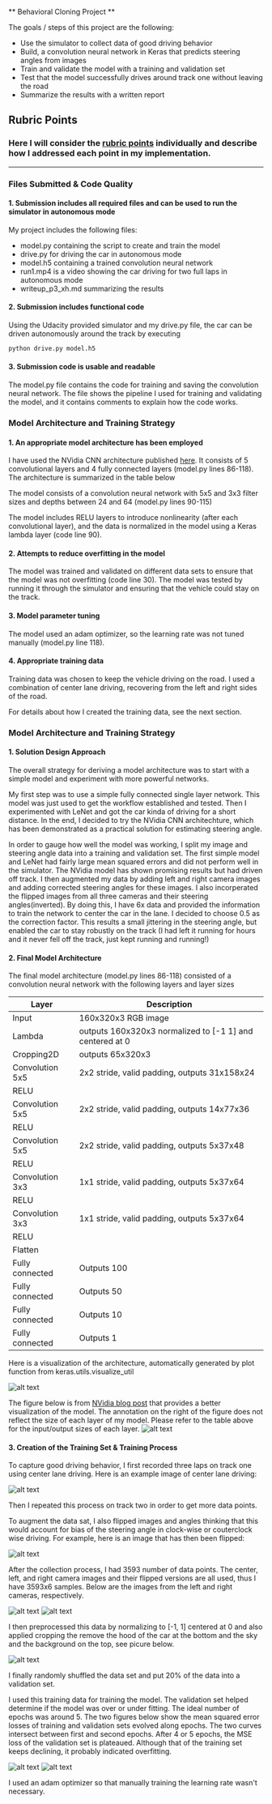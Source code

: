 ** Behavioral Cloning Project **

The goals / steps of this project are the following:
* Use the simulator to collect data of good driving behavior
* Build, a convolution neural network in Keras that predicts steering angles from images
* Train and validate the model with a training and validation set
* Test that the model successfully drives around track one without leaving the road
* Summarize the results with a written report


[//]: # (Image References)

[keras_model]: ./figures/model_keras.png "Keras Model Visualization"
[nvidia_cnn]: ./figures/nvidia_cnn_architecture.png "NVidia CNN Architecture"
[img_c]: ./figures/img_c.jpg "Image from Center Camera"
[img_c_flip]: ./figures/img_c_flip.jpg "Flipped Image from Center Camera"
[img_c_crop]: ./figures/img_c_crop.jpg "Cropped Image from Center Camera"
[img_l]: ./figures/img_l.jpg "Flipped Image from Center Camera"
[img_r]: ./figures/img_r.jpg "Flipped Image from Center Camera"
[mse_5epoch]: ./figures/model_mse_loss_5epochs.png "Model MSE Loss from a 5-Epoch Training"
[mse_20epoch]: ./figures/model_mse_loss_20epochs.png "Model MSE Loss from a 20-Epoch Training"

## Rubric Points
### Here I will consider the [rubric points](https://review.udacity.com/#!/rubrics/432/view) individually and describe how I addressed each point in my implementation.  

---
### Files Submitted & Code Quality

#### 1. Submission includes all required files and can be used to run the simulator in autonomous mode

My project includes the following files:
* model.py containing the script to create and train the model
* drive.py for driving the car in autonomous mode
* model.h5 containing a trained convolution neural network 
* run1.mp4 is a video showing the car driving for two full laps in autonomous mode
* writeup_p3_xh.md summarizing the results

#### 2. Submission includes functional code
Using the Udacity provided simulator and my drive.py file, the car can be driven autonomously around the track by executing 
```sh
python drive.py model.h5
```

#### 3. Submission code is usable and readable

The model.py file contains the code for training and saving the convolution neural network. The file shows the pipeline I used for training and validating the model, and it contains comments to explain how the code works.

### Model Architecture and Training Strategy

#### 1. An appropriate model architecture has been employed

I have used the NVidia CNN architecture published [here](https://devblogs.nvidia.com/parallelforall/deep-learning-self-driving-cars/). It consists of 5 convolutional layers and 4 fully connected layers (model.py lines 86-118). The architecture is summarized in the table below

The model consists of a convolution neural network with 5x5 and 3x3 filter sizes and depths between 24 and 64 (model.py lines 90-115) 

The model includes RELU layers to introduce nonlinearity (after each convolutional layer), and the data is normalized in the model using a Keras lambda layer (code line 90). 

#### 2. Attempts to reduce overfitting in the model

The model was trained and validated on different data sets to ensure that the model was not overfitting (code line 30). The model was tested by running it through the simulator and ensuring that the vehicle could stay on the track.

#### 3. Model parameter tuning

The model used an adam optimizer, so the learning rate was not tuned manually (model.py line 118).

#### 4. Appropriate training data

Training data was chosen to keep the vehicle driving on the road. I used a combination of center lane driving, recovering from the left and right sides of the road. 

For details about how I created the training data, see the next section. 

### Model Architecture and Training Strategy

#### 1. Solution Design Approach

The overall strategy for deriving a model architecture was to start with a simple model and experiment with more powerful networks.

My first step was to use a simple fully connected single layer network. This model was just used to get the workflow established and tested. Then I experimented with LeNet and got the car kinda of driving for a short distance. In the end, I decided to try the NVidia CNN architechture, which has been demonstrated as a practical solution for estimating steering angle.

In order to gauge how well the model was working, I split my image and steering angle data into a training and validation set. The first simple model and LeNet had fairly large mean squared errors and did not perform well in the simulator. The NVidia model has shown promising results but had driven off track. I then augmented my data by adding left and right camera images and adding corrected steering angles for these images. I also incorperated the flipped images from all three cameras and their steering angles(inverted). By doing this, I have 6x data and provided the information to train the network to center the car in the lane. I decided to choose 0.5 as the correction factor. This results a small jittering in the steering angle, but enabled the car to stay robustly on the track (I had left it running for hours and it never fell off the track, just kept running and running!)

#### 2. Final Model Architecture

The final model architecture (model.py lines 86-118) consisted of a convolution neural network with the following layers and layer sizes 

| Layer                 |     Description                                            | 
|-----------------------|------------------------------------------------------------| 
| Input                 | 160x320x3 RGB image                                        | 
| Lambda                | outputs 160x320x3 normalized to [-1 1] and centered at 0   | 
| Cropping2D            | outputs  65x320x3                                          | 
| Convolution 5x5       | 2x2 stride, valid padding, outputs 31x158x24               |
| RELU                  |                                                            |
| Convolution 5x5       | 2x2 stride, valid padding, outputs 14x77x36                |
| RELU                  |                                                            |
| Convolution 5x5       | 2x2 stride, valid padding, outputs  5x37x48                |
| RELU                  |                                                            |
| Convolution 3x3       | 1x1 stride, valid padding, outputs  5x37x64                |
| RELU                  |                                                            |
| Convolution 3x3       | 1x1 stride, valid padding, outputs  5x37x64                |
| RELU                  |                                                            |
| Flatten               |                                                            |
| Fully connected       | Outputs 100                                                |  
| Fully connected       | Outputs 50                                                 |
| Fully connected       | Outputs 10                                                 |
| Fully connected       | Outputs 1                                                  |

Here is a visualization of the architecture, automatically generated by plot function from keras.utils.visualize_util

![alt text][keras_model]


The figure below is from [NVidia blog post](https://devblogs.nvidia.com/parallelforall/deep-learning-self-driving-cars/) that provides a better visualization of the model. The annotation on the right of the figure does not reflect the size of each layer of my model. Please refer to the table above for the input/output sizes of each layer.
![alt text][nvidia_cnn]

#### 3. Creation of the Training Set & Training Process

To capture good driving behavior, I first recorded three laps on track one using center lane driving. Here is an example image of center lane driving:

![alt text][img_c]

Then I repeated this process on track two in order to get more data points.

To augment the data sat, I also flipped images and angles thinking that this would account for bias of the steering angle in clock-wise or couterclock wise driving. For example, here is an image that has then been flipped:

![alt text][img_c_flip]

After the collection process, I had 3593 number of data points. The center, left, and right camera images and their flipped versions are all used, thus I have 3593x6 samples. Below are the images from the left and right cameras, respectively.

![alt text][img_l] ![alt text][img_r]

I then preprocessed this data by normalizing to [-1, 1] centered at 0 and also applied cropping the remove the hood of the car at the bottom and the sky and the background on the top, see picure below.

![alt text][img_c_crop]

I finally randomly shuffled the data set and put 20% of the data into a validation set. 

I used this training data for training the model. The validation set helped determine if the model was over or under fitting. The ideal number of epochs was around 5. The two figures below show the mean squared error losses of training and validation sets evolved along epochs. The two curves intersect between first and second epochs. After 4 or 5 epochs, the MSE loss of the validation set is plateaued. Although that of the training set keeps declining, it probably indicated overfitting.

![alt text][mse_5epoch]
![alt text][mse_20epoch]

I used an adam optimizer so that manually training the learning rate wasn't necessary.
